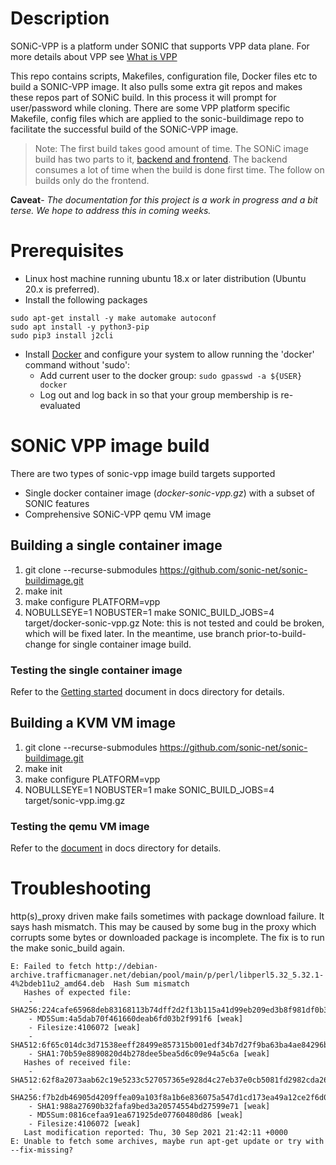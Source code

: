 # Description
SONiC-VPP is a platform under SONIC that supports VPP data plane. For more details about VPP see [What is VPP](https://s3-docs.fd.io/vpp/23.06/) 

This repo contains  scripts, Makefiles, configuration file, Docker files etc to build a SONIC-VPP image. It also pulls some extra git repos and makes these repos part of SONiC build. In this process it will prompt for user/password while cloning. There are some VPP platform specific Makefile, config files which are applied to the sonic-buildimage repo to facilitate the successful build of the SONiC-VPP image.

> Note: The first build takes good amount of time. The SONiC image build has two parts to it, [backend and frontend](https://github.com/sonic-net/sonic-buildimage/blob/master/README.buildsystem.md). The backend consumes a lot of time when the build is done first time. The follow on builds only do the frontend.

**Caveat**- *The documentation for this project is a work in progress and a bit terse. We hope to address this in coming weeks.* 

# Prerequisites
 * Linux host machine running ubuntu 18.x or later distribution (Ubuntu 20.x is preferred).
 * Install the following packages 

```
sudo apt-get install -y make automake autoconf
sudo apt install -y python3-pip
sudo pip3 install j2cli
```

 * Install [Docker](https://docs.docker.com/engine/install/) and configure your system to allow running the 'docker' command without 'sudo':
    * Add current user to the docker group: `sudo gpasswd -a ${USER} docker`
    * Log out and log back in so that your group membership is re-evaluated

# SONiC VPP image build
There are two types of sonic-vpp image build targets supported
 * Single docker container image (*docker-sonic-vpp.gz*) with a subset of SONIC features
 * Comprehensive SONiC-VPP qemu VM image

## Building a single container image

1. git clone --recurse-submodules https://github.com/sonic-net/sonic-buildimage.git
2. make init
3. make configure PLATFORM=vpp
4. NOBULLSEYE=1 NOBUSTER=1 make SONIC_BUILD_JOBS=4 target/docker-sonic-vpp.gz
Note: this is not tested and could be broken, which will be fixed later. In the meantime, use branch prior-to-build-change for single container image build.

### Testing the single container image

Refer to the [Getting started](docs/README.getting-started.md) document in docs directory for details. 


## Building a KVM VM image 
1. git clone --recurse-submodules https://github.com/sonic-net/sonic-buildimage.git
2. make init
3. make configure PLATFORM=vpp
4. NOBULLSEYE=1 NOBUSTER=1 make SONIC_BUILD_JOBS=4 target/sonic-vpp.img.gz
### Testing the qemu VM image

Refer to the [document](docs/README.sonic_vm.md) in docs directory for details. 


# Troubleshooting

http(s)_proxy driven make fails sometimes with package download failure. It says hash mismatch. This may be caused
by some bug in the proxy which corrupts some bytes or downloaded package is incomplete. The fix is to run the
make sonic_build again.

```
E: Failed to fetch http://debian-archive.trafficmanager.net/debian/pool/main/p/perl/libperl5.32_5.32.1-4%2bdeb11u2_amd64.deb  Hash Sum mismatch
   Hashes of expected file:
    - SHA256:224cafe65968deb83168113b74dff2d2f13b115a41d99eb209ed3b8f981df0b3
    - MD5Sum:4a5dab70f461660deab6fd03b2f991f6 [weak]
    - Filesize:4106072 [weak]
    - SHA512:6f65c014dc3d71538eeff28499e857315b001edf34b7d27f9ba63ba4ae84296b23a03cf4d3684f048d2cf3ae6591f961e808041015c8cbf87993b37fceae21fc
    - SHA1:70b59e8890820d4b278dee5bea5d6c09e94a5c6a [weak]
   Hashes of received file:
    - SHA512:62f8a2073aab62c19e5233c527057365e928d4c27eb37e0cb5081fd2982cda265ff7088baf4539af754333fa0625370e1b38e02715fba056e1f8bad1d589c2b1
    - SHA256:f7b2db46905d4209ffea09a103f8a1b6e836075a547d1cd173ea49a12ce2f6d0
    - SHA1:988a27690b32fafa9bed3a20574554bd27599e71 [weak]
    - MD5Sum:0816cefaa91ea671925de07760480d86 [weak]
    - Filesize:4106072 [weak]
   Last modification reported: Thu, 30 Sep 2021 21:42:11 +0000
E: Unable to fetch some archives, maybe run apt-get update or try with --fix-missing?

```
